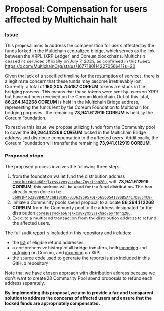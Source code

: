 # Proposal: Compensation for users affected by Multichain halt

### Issue

This proposal aims to address the compensation for users affected by the funds locked in the Multichain centralized bridge,
which serves as the link between the XRPL (XRP Ledger) and Coreum blockchains.
Multichain ceased its services officially on July 7, 2023, as confirmed in this tweet: https://x.com/MultichainOrg/status/1677180114227056641?s=20

Given the lack of a specified timeline for the resumption of services, there is a legitimate concern that these funds
may become irretrievably lost. Currently, a total of **160,205.755187 COREUM** tokens are stuck in the bridging process.
This means that these tokens were sent by users on XRPL but have not been received on the Coreum blockchain.
Out of this total, **86,264.142268 COREUM** is held in the Multichain Bridge address, representing the funds lent by the
Coreum Foundation to Multichain for bridging purposes. The remaining **73,941.612919 COREUM** is held by the Coreum Foundation.

To resolve this issue, we propose utilizing funds from the Community pool to cover the **86,264.142268 COREUM** locked in
the Multichain Bridge address and distribute compensation to the affected users. Additionally, the Coreum Foundation
will transfer the remaining **73,941.612919 COREUM**.

### Proposed steps

The proposed process involves the following three steps:

1. from the foundation wallet fund the distribution address [`core1uzr4cka66rq7xcsvxymxyuzxhac7pyrtnhq28u`](https://explorer.coreum.com/coreum/accounts/core1uzr4cka66rq7xcsvxymxyuzxhac7pyrtnhq28u),
 with **73,941.612919 COREUM**, this address will be used for the fund distribution. 
 This has already been done in tx: [`56891F462288B4DAAC6B10C95F66D6385957D1F5656D541280B5A417D9754C9F`](https://explorer.coreum.com/coreum/transactions/56891F462288B4DAAC6B10C95F66D6385957D1F5656D541280B5A417D9754C9F)
2. Initiate a Community pools spend proposal to allocate **86,264.142268 COREUM** from the Community pool to the address
 designated for the distribution [`core1uzr4cka66rq7xcsvxymxyuzxhac7pyrtnhq28u`](https://explorer.coreum.com/coreum/accounts/core1uzr4cka66rq7xcsvxymxyuzxhac7pyrtnhq28u).
3. Execute a multisend transaction from the distribution address to refund the affected users.
   
The full audit [report](./REPORT.md) is included in this repository and includes:
- the [list](./reports-final/discrepancies.csv) of eligible refund addresses
- a comprehensive history of all bridge transfers, both [incoming](./reports-final/incoming-on-coreum.csv) and
 [outgoing](./reports-final/outgoing-on-coreum.csv) on Coreum, and [incoming](./reports-final/incoming-on-xrpl.csv) on XRPL
- the source code used to generate the reports is also included in this GitHub repository

Note that we have chosen approach with distribution address because we don't want to create 28 Community Pool spend
proposals to refund each address separately.

**By implementing this proposal, we aim to provide a fair and transparent solution to address the concerns of affected 
users and ensure that the locked funds are appropriately compensated.**